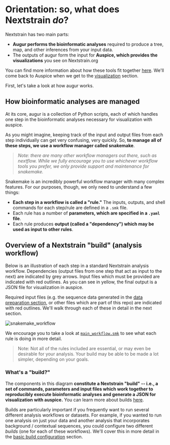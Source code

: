 # Orientation: so, what does Nextstrain *do*?

Nextstrain has two main parts:
* **Augur performs the bioinformatic analyses** required to produce a tree, map, and other inferences from your input data.  
* The outputs of augur form the input for **Auspice, which provides the visualizations** you see on Nextstrain.org  

You can find more information about how these tools fit together [here](https://nextstrain.org/docs/getting-started/introduction). We'll come back to Auspice when we get to the [visualization](../visualization/sharing.md) section.

First, let's take a look at how augur works.

## How bioinformatic analyses are managed     

At its core, augur is a collection of Python scripts, each of which handles one step in the bioinformatic analyses necessary for visualization with auspice.

As you might imagine, keeping track of the input and output files from each step individually can get very confusing, very quickly.
So, **to manage all of these steps, we use a workflow manager called snakemake**.

> _Note: there are many other workflow managers out there, such as nextflow. While we fully encourage you to use whichever workflow tools you prefer, we only provide support and maintenance for snakemake._  

Snakemake is an incredibly powerful workflow manager with many complex features. For our purposes, though, we only need to understand a few things:  

* **Each step in a workflow is called a "rule."** The inputs, outputs, and shell commands for each step/rule are defined in a `.smk` file.    
* Each rule has a number of **parameters, which are specified in a `.yaml` file**.  
* Each rule produces **output (called a "dependency") which may be used as input to other rules**.

## Overview of a Nextstrain "build" (analysis workflow)
Below is an illustration of each step in a standard Nextstrain analysis workflow.
Dependencies (output files from one step that act as input to the next) are indicated by grey arrows. Input files which must be provided are indicated with red outlines. As you can see in yellow, the final output is a JSON file for visualization in auspice.

Required input files (e.g. the sequence data generated in the [data preparation section](data-prep.md), or other files which are part of this repo) are indicated with red outlines. We'll walk through each of these in detail in the next section.

![snakemake_workflow](../images/basic_snakemake_build.png)


We encourage you to take a look at [`main_workflow.smk`](https://github.com/nextstrain/ncov/blob/master/workflow/snakemake_rules/main_workflow.smk) to see what each rule is doing in more detail.  

>Note: Not all of the rules included are essential, or may even be desirable for your analysis. Your build may be able to be made a lot simpler, depending on your goals.

### What's a "build?"

The components in this diagram **constitute a Nextstrain "build" -- i.e., a set of commands, parameters and input files which work together to reproducibly execute bioinformatic analyses and generate a JSON for visualization with auspice.** You can learn more about builds [here](https://nextstrain.org/docs/bioinformatics/what-is-a-build).

Builds are particularly important if you frequently want to run several different analysis workflows or datasets. For example, if you wanted to run one analysis on just your data and another analysis that incorporates background / contextual sequences, you could configure two different _builds_ (one for each of these workflows). We'll cover this in more detail in the [basic build configuration](running.md) section.

